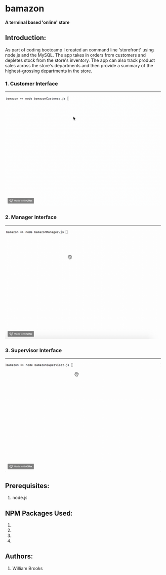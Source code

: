 # bamazon

**A terminal based 'online' store**

## Introduction:
As part of coding bootcamp I created an command line 'storefront' using node.js and the MySQL. The app takes in orders from customers and depletes stock from the store's inventory. The app can also track product sales across the store's departments and then provide a summary of the highest-grossing departments in the store.

### 1. Customer Interface
-----------------------------------------------
![Customer Interface](./bamazonCustomer.gif?raw=true "Bamazon Customer Walkthrough")


### 2. Manager Interface
-----------------------------------------------

![Customer Interface](./bamazonManager.gif?raw=true "Bamazon Manager Walkthrough")

### 3. Supervisor Interface
-----------------------------------------------

![Supervisor Interface](./bamazonSupervisor.gif?raw=true "Bamazon Supervisor Walkthrough")


## Prerequisites:
1. node.js


## NPM Packages Used:
1.
2.
4.
5.

## Authors:
1. William Brooks




